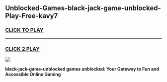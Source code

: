 
## Unblocked-Games-black-jack-game-unblocked-Play-Free-kavy7
<h3>
<a href="https://premium76.site?title=black-jack-game-unblocked&ref=22A">CLICK TO PLAY</a></h3>
<hr>

<h3>
<a href="https://premium76.site?title=black-jack-game-unblocked&ref=22A">CLICK 2 PLAY</a>
  
</h3>

<a href="https://premium76.site?title=black-jack-game-unblocked&ref=22A"><img src="https://clearcache.store/games.png"></a>


**black-jack-game-unblocked games unblocked: Your Gateway to Fun and Accessible Online Gaming**
